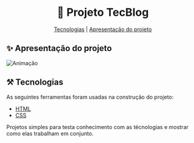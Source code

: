 <h1 align="center"> 🚀 Projeto TecBlog </h1>
<p align="center">
 <a href="#️--tecnologias">Tecnologias</a> |
 <a href="#-apresentação-do-projeto">Apresentação do projeto</a>   
</p>

<h2>✨ Apresentação do projeto</h2>

![Animação](https://user-images.githubusercontent.com/50780211/120550471-477bb880-c3cb-11eb-8d9e-2aba9dcb727c.gif)

## ⚒️  Tecnologias 

<p> As seguintes ferramentas foram usadas na construção do projeto: </p>

- [HTML](https://www.w3schools.com/html/)
- [CSS](https://www.w3schools.com/css/default.asp)

<p> Projetos simples para testa conhecimento com as técnologias e mostrar como elas trabalham em conjunto. </p>
